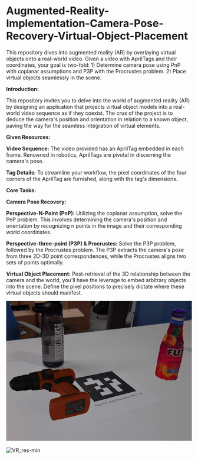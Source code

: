 # Augmented-Reality-Implementation-Camera-Pose-Recovery-Virtual-Object-Placement
This repository dives into augmented reality (AR) by overlaying virtual objects onto a real-world video. Given a video with AprilTags and their coordinates, your goal is two-fold: 1) Determine camera pose using PnP with coplanar assumptions and P3P with the Procrustes problem. 2) Place virtual objects seamlessly in the scene. 


**Introduction:**

This repository invites you to delve into the world of augmented reality (AR) by designing an application that projects virtual object models into a real-world video sequence as if they coexist. The crux of the project is to deduce the camera's position and orientation in relation to a known object, paving the way for the seamless integration of virtual elements.

**Given Resources:**

**Video Sequence:** The video provided has an AprilTag embedded in each frame. Renowned in robotics, AprilTags are pivotal in discerning the camera's pose.

**Tag Details:** To streamline your workflow, the pixel coordinates of the four corners of the AprilTag are furnished, along with the tag's dimensions.

**Core Tasks:**

**Camera Pose Recovery:**

**Perspective-N-Point (PnP):** Utilizing the coplanar assumption, solve the PnP problem. This involves determining the camera's position and orientation by recognizing n points in the image and their corresponding world coordinates.

**Perspective-three-point (P3P) & Procrustes:** Solve the P3P problem, followed by the Procrustes problem. The P3P extracts the camera's pose from three 2D-3D point correspondences, while the Procrustes aligns two sets of points optimally.


**Virtual Object Placement:** Post-retrieval of the 3D relationship between the camera and the world, you'll have the leverage to embed arbitrary objects into the scene. Define the pixel positions to precisely dictate where these virtual objects should manifest.

![vis](https://github.com/bosky2001/CourseWork/blob/main/Machine%20Perception/Augmented%20Reality/code/Vis.png)

![VR_res-min](https://github.com/bosky2001/CourseWork/blob/main/Machine%20Perception/Augmented%20Reality/code/VR_res.gif)



